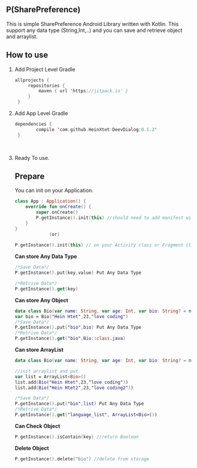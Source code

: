 ## P(SharePreference)

This is simple SharePreference Android Library written with Kotlin. This support any data type (String,Int,..) and you can save and retrieve object and arraylist.

## How to use

1. Add Project Level Gradle

   ```Kotlin
   allprojects {
   		repositories {
   			maven { url 'https://jitpack.io' }
   		}
   	}
   ```

2. Add App Level Gradle

   ```Kotlin
   dependencies {
   	       compile 'com.github.HeinXtet:DeevDialog:0.1.2'
   	}
   ```

   ​

3. Ready To use.

   ## Prepare

   You can init on your Application.

   ```Kotlin
   class App : Application() {
       override fun onCreate() {
           super.onCreate()
           P.getInstance().init(this) //should need to add manifest with name 
       }
   }
   			    (or)
   			
   P.getInstance().init(this) // on your Activity class or Fragment class
   ```

   **Can store Any Data Type**

   ```kotlin
   /*Save Data*/
   P.getInstance().put(key,value) Put Any Data Type

   /*Retrive Data*/
   P.getInstance().get(key)
   ```

   **Can store Any Object**

   ```Kotlin
   data class Bio(var name: String, var age: Int, var bio: String? = null)
   var bio = Bio("Hein Htet",23,"love coding")
   /*Save Data*/
   P.getInstance().put("bio",bio) Put Any Data Type
   /*Retrive Data*/
   P.getInstance().get("bio",Bio::class.java)
   ```

   **Can store ArrayList**

   ```kotlin
   data class Bio(var name: String, var age: Int, var bio: String? = null)

   //init arraylist and put 
   var list = ArrayList<Bio>()
   list.add(Bio("Hein Htet",23,"love coding"))
   list.add(Bio("Hein Htet2",23,"love coding2"))

   /*Save Data*/
   P.getInstance().put("bio",list) Put Any Data Type
   /*Retrive Data*/
   P.getInstance().get("language_list", ArrayList<Bio>())
   ```

   **Can Check Object**

   ```kotlin
   P.getInstance().isContain(key) //return Boolean
   ```

   **Delete Object**

   ```Kotlin
   P.getInstance().delete("bio") //delete from storage
   ```

   ​